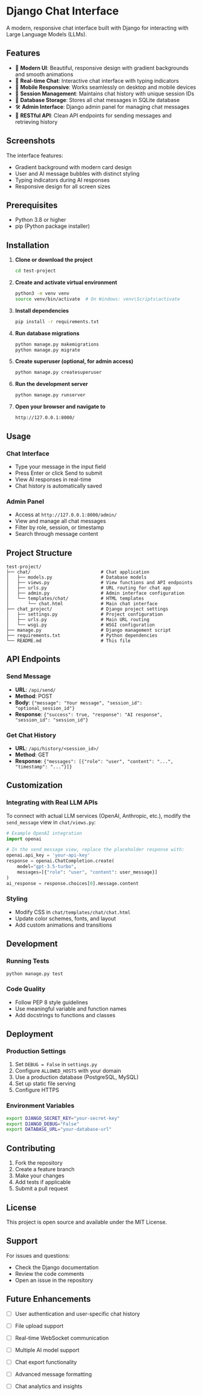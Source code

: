 # Django Chat Interface

A modern, responsive chat interface built with Django for interacting with Large Language Models (LLMs).

## Features

- 🎨 **Modern UI**: Beautiful, responsive design with gradient backgrounds and smooth animations
- 💬 **Real-time Chat**: Interactive chat interface with typing indicators
- 📱 **Mobile Responsive**: Works seamlessly on desktop and mobile devices
- 🔄 **Session Management**: Maintains chat history with unique session IDs
- 💾 **Database Storage**: Stores all chat messages in SQLite database
- 🛠️ **Admin Interface**: Django admin panel for managing chat messages
- 🚀 **RESTful API**: Clean API endpoints for sending messages and retrieving history

## Screenshots

The interface features:
- Gradient background with modern card design
- User and AI message bubbles with distinct styling
- Typing indicators during AI responses
- Responsive design for all screen sizes

## Prerequisites

- Python 3.8 or higher
- pip (Python package installer)

## Installation

1. **Clone or download the project**
   ```bash
   cd test-project
   ```

2. **Create and activate virtual environment**
   ```bash
   python3 -m venv venv
   source venv/bin/activate  # On Windows: venv\Scripts\activate
   ```

3. **Install dependencies**
   ```bash
   pip install -r requirements.txt
   ```

4. **Run database migrations**
   ```bash
   python manage.py makemigrations
   python manage.py migrate
   ```

5. **Create superuser (optional, for admin access)**
   ```bash
   python manage.py createsuperuser
   ```

6. **Run the development server**
   ```bash
   python manage.py runserver
   ```

7. **Open your browser and navigate to**
   ```
   http://127.0.0.1:8000/
   ```

## Usage

### Chat Interface
- Type your message in the input field
- Press Enter or click Send to submit
- View AI responses in real-time
- Chat history is automatically saved

### Admin Panel
- Access at `http://127.0.0.1:8000/admin/`
- View and manage all chat messages
- Filter by role, session, or timestamp
- Search through message content

## Project Structure

```
test-project/
├── chat/                          # Chat application
│   ├── models.py                  # Database models
│   ├── views.py                   # View functions and API endpoints
│   ├── urls.py                    # URL routing for chat app
│   ├── admin.py                   # Admin interface configuration
│   └── templates/chat/            # HTML templates
│       └── chat.html              # Main chat interface
├── chat_project/                  # Django project settings
│   ├── settings.py                # Project configuration
│   ├── urls.py                    # Main URL routing
│   └── wsgi.py                    # WSGI configuration
├── manage.py                      # Django management script
├── requirements.txt               # Python dependencies
└── README.md                      # This file
```

## API Endpoints

### Send Message
- **URL**: `/api/send/`
- **Method**: POST
- **Body**: `{"message": "Your message", "session_id": "optional_session_id"}`
- **Response**: `{"success": true, "response": "AI response", "session_id": "session_id"}`

### Get Chat History
- **URL**: `/api/history/<session_id>/`
- **Method**: GET
- **Response**: `{"messages": [{"role": "user", "content": "...", "timestamp": "..."}]}`

## Customization

### Integrating with Real LLM APIs
To connect with actual LLM services (OpenAI, Anthropic, etc.), modify the `send_message` view in `chat/views.py`:

```python
# Example OpenAI integration
import openai

# In the send_message view, replace the placeholder response with:
openai.api_key = 'your-api-key'
response = openai.ChatCompletion.create(
    model="gpt-3.5-turbo",
    messages=[{"role": "user", "content": user_message}]
)
ai_response = response.choices[0].message.content
```

### Styling
- Modify CSS in `chat/templates/chat/chat.html`
- Update color schemes, fonts, and layout
- Add custom animations and transitions

## Development

### Running Tests
```bash
python manage.py test
```

### Code Quality
- Follow PEP 8 style guidelines
- Use meaningful variable and function names
- Add docstrings to functions and classes

## Deployment

### Production Settings
1. Set `DEBUG = False` in `settings.py`
2. Configure `ALLOWED_HOSTS` with your domain
3. Use a production database (PostgreSQL, MySQL)
4. Set up static file serving
5. Configure HTTPS

### Environment Variables
```bash
export DJANGO_SECRET_KEY="your-secret-key"
export DJANGO_DEBUG="False"
export DATABASE_URL="your-database-url"
```

## Contributing

1. Fork the repository
2. Create a feature branch
3. Make your changes
4. Add tests if applicable
5. Submit a pull request

## License

This project is open source and available under the MIT License.

## Support

For issues and questions:
- Check the Django documentation
- Review the code comments
- Open an issue in the repository

## Future Enhancements

- [ ] User authentication and user-specific chat history
- [ ] File upload support
- [ ] Real-time WebSocket communication
- [ ] Multiple AI model support
- [ ] Chat export functionality
- [ ] Advanced message formatting
- [ ] Chat analytics and insights

